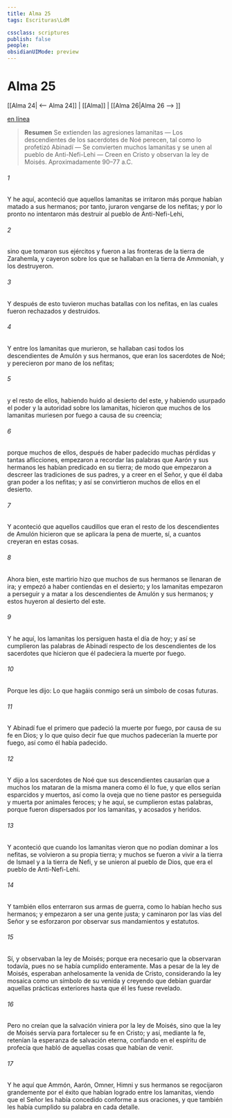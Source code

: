 ```yaml
---
title: Alma 25
tags: Escrituras\LdM

cssclass: scriptures
publish: false
people:
obsidianUIMode: preview
---
```


# Alma 25
[[Alma 24| <-- Alma 24]] | [[Alma]] | [[Alma 26|Alma 26 --> ]]

[en línea](https://churchofjesuschrist.org/study/scriptures/bofm/alma/25?lang=spa)

> __Resumen__
Se extienden las agresiones lamanitas — Los descendientes de los sacerdotes de Noé perecen, tal como lo profetizó Abinadí — Se convierten muchos lamanitas y se unen al pueblo de Anti-Nefi-Lehi — Creen en Cristo y observan la ley de Moisés. Aproximadamente 90–77 a.C.

###### 1 
Y he aquí, aconteció que aquellos lamanitas se irritaron más porque habían matado a sus hermanos; por tanto, juraron vengarse de los nefitas; y por lo pronto no intentaron más destruir al pueblo de Anti-Nefi-Lehi,

###### 2 
sino que tomaron sus ejércitos y fueron a las fronteras de la tierra de Zarahemla, y cayeron sobre los que se hallaban en la tierra de Ammoníah, y los destruyeron.

###### 3 
Y después de esto tuvieron muchas batallas con los nefitas, en las cuales fueron rechazados y destruidos.

###### 4 
Y entre los lamanitas que murieron, se hallaban casi todos los descendientes de Amulón y sus hermanos, que eran los sacerdotes de Noé; y perecieron por mano de los nefitas;

###### 5 
y el resto de ellos, habiendo huido al desierto del este, y habiendo usurpado el poder y la autoridad sobre los lamanitas, hicieron que muchos de los lamanitas muriesen por fuego a causa de su creencia;

###### 6 
porque muchos de ellos, después de haber padecido muchas pérdidas y tantas aflicciones, empezaron a recordar las palabras que Aarón y sus hermanos les habían predicado en su tierra; de modo que empezaron a descreer las tradiciones de sus padres, y a creer en el Señor, y que él daba gran poder a los nefitas; y así se convirtieron muchos de ellos en el desierto.

###### 7 
Y aconteció que aquellos caudillos que eran el resto de los descendientes de Amulón hicieron que se aplicara la pena de muerte, sí, a cuantos creyeran en estas cosas.

###### 8 
Ahora bien, este martirio hizo que muchos de sus hermanos se llenaran de ira; y empezó a haber contiendas en el desierto; y los lamanitas empezaron a perseguir y a matar a los descendientes de Amulón y sus hermanos; y estos huyeron al desierto del este.

###### 9 
Y he aquí, los lamanitas los persiguen hasta el día de hoy; y así se cumplieron las palabras de Abinadí respecto de los descendientes de los sacerdotes que hicieron que él padeciera la muerte por fuego.

###### 10 
Porque les dijo: Lo que hagáis conmigo será un símbolo de cosas futuras.

###### 11 
Y Abinadí fue el primero que padeció la muerte por fuego, por causa de su fe en Dios; y lo que quiso decir fue que muchos padecerían la muerte por fuego, así como él había padecido.

###### 12 
Y dijo a los sacerdotes de Noé que sus descendientes causarían que a muchos los mataran de la misma manera como él lo fue, y que ellos serían esparcidos y muertos, así como la oveja que no tiene pastor es perseguida y muerta por animales feroces; y he aquí, se cumplieron estas palabras, porque fueron dispersados por los lamanitas, y acosados y heridos.

###### 13 
Y aconteció que cuando los lamanitas vieron que no podían dominar a los nefitas, se volvieron a su propia tierra; y muchos se fueron a vivir a la tierra de Ismael y a la tierra de Nefi, y se unieron al pueblo de Dios, que era el pueblo de Anti-Nefi-Lehi.

###### 14 
Y también ellos enterraron sus armas de guerra, como lo habían hecho sus hermanos; y empezaron a ser una gente justa; y caminaron por las vías del Señor y se esforzaron por observar sus mandamientos y estatutos.

###### 15 
Sí, y observaban la ley de Moisés; porque era necesario que la observaran todavía, pues no se había cumplido enteramente. Mas a pesar de la ley de Moisés, esperaban anhelosamente la venida de Cristo, considerando la ley mosaica como un símbolo de su venida y creyendo que debían guardar aquellas prácticas exteriores hasta que él les fuese revelado.

###### 16 
Pero no creían que la salvación viniera por la ley de Moisés, sino que la ley de Moisés servía para fortalecer su fe en Cristo; y así, mediante la fe, retenían la esperanza de salvación eterna, confiando en el espíritu de profecía que habló de aquellas cosas que habían de venir.

###### 17 
Y he aquí que Ammón, Aarón, Omner, Himni y sus hermanos se regocijaron grandemente por el éxito que habían logrado entre los lamanitas, viendo que el Señor les había concedido conforme a sus oraciones, y que también les había cumplido su palabra en cada detalle.

